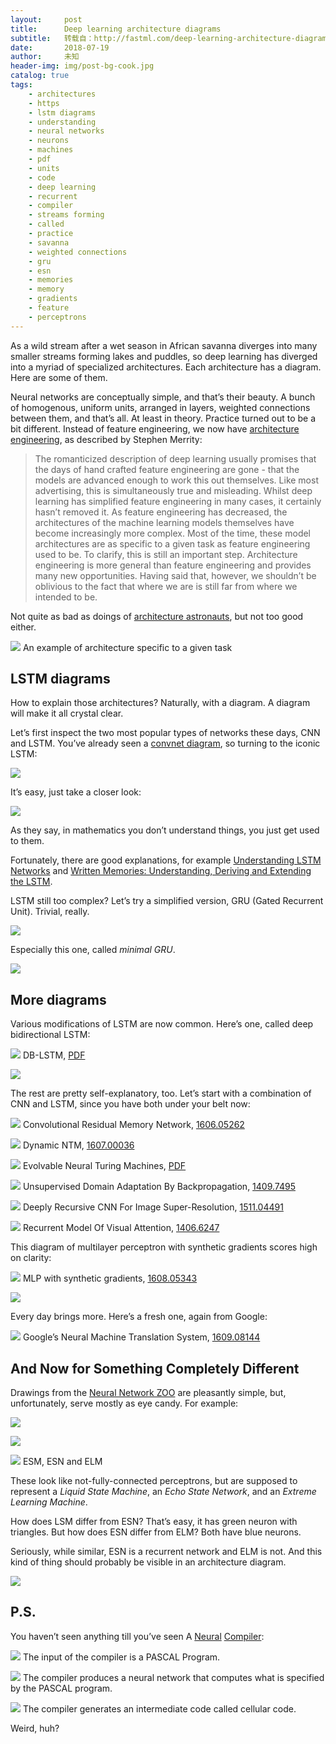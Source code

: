 ```yaml
---
layout:     post
title:      Deep learning architecture diagrams
subtitle:   转载自：http://fastml.com/deep-learning-architecture-diagrams/
date:       2018-07-19
author:     未知
header-img: img/post-bg-cook.jpg
catalog: true
tags:
    - architectures
    - https
    - lstm diagrams
    - understanding
    - neural networks
    - neurons
    - machines
    - pdf
    - units
    - code
    - deep learning
    - recurrent
    - compiler
    - streams forming
    - called
    - practice
    - savanna
    - weighted connections
    - gru
    - esn
    - memories
    - memory
    - gradients
    - feature
    - perceptrons
---
```


As a wild stream after a wet season in African savanna diverges into many smaller streams forming lakes and puddles, so deep learning has diverged into a myriad of specialized architectures. Each architecture has a diagram. Here are some of them.










Neural networks are conceptually simple, and that’s their beauty. A bunch of homogenous, uniform units, arranged in layers, weighted connections between them, and that’s all. At least in theory. Practice turned out to be a bit different. Instead of feature engineering, we now have [architecture engineering](http://smerity.com/articles/2016/architectures_are_the_new_feature_engineering.html), as described by Stephen Merrity:

> The romanticized description of deep learning usually promises that the days of hand crafted feature engineering are gone - that the models are advanced enough to work this out themselves. Like most advertising, this is simultaneously true and misleading.
Whilst deep learning has simplified feature engineering in many cases, it certainly hasn’t removed it. As feature engineering has decreased, the architectures of the machine learning models themselves have become increasingly more complex. Most of the time, these model architectures are as specific to a given task as feature engineering used to be.
To clarify, this is still an important step. Architecture engineering is more general than feature engineering and provides many new opportunities. Having said that, however, we shouldn’t be oblivious to the fact that where we are is still far from where we intended to be.

Not quite as bad as doings of [architecture astronauts](http://smerity.com/articles/2016/architectures_are_the_new_feature_engineering.html), but not too good either.

![](http://fastml.com/images/deep_learning_diagrams/kardash_chair_600.jpg)
An example of architecture specific to a given task

## LSTM diagrams

How to explain those architectures? Naturally, with a diagram. A diagram will make it all crystal clear.

Let’s first inspect the two most popular types of networks these days, CNN and LSTM. You’ve already seen a [convnet diagram](http://fastml.com/object-recognition-in-images-with-cuda-convnet#architecture), so turning to the iconic LSTM:

![](http://fastml.com/images/deep_learning_diagrams/lstm.png)


It’s easy, just take a closer look:

![](http://fastml.com/images/deep_learning_diagrams/lstm_otoro.png)


As they say, in mathematics you don’t understand things, you just get used to them.

Fortunately, there are good explanations, for example [Understanding LSTM Networks](http://colah.github.io/posts/2015-08-Understanding-LSTMs) and
[Written Memories: Understanding, Deriving and Extending the LSTM](http://r2rt.com/written-memories-understanding-deriving-and-extending-the-lstm.html).

LSTM still too complex? Let’s try a simplified version, GRU (Gated Recurrent Unit). Trivial, really.

![](http://fastml.com/images/deep_learning_diagrams/lstm_and_gru.png)


Especially this one, called *minimal GRU*.

![](http://fastml.com/images/deep_learning_diagrams/minimal_gru.jpg)


## More diagrams

Various modifications of LSTM are now common. Here’s one, called deep bidirectional LSTM:

![](http://fastml.com/images/deep_learning_diagrams/db-lstm.jpg)
DB-LSTM, [PDF](https://pdfs.semanticscholar.org/c34e/41312b47f60986458759d5cc546c2b53f748.pdf)

![](http://fastml.com/images/deep_learning_diagrams/db-lstm2.png)


The rest are pretty self-explanatory, too. Let’s start with a combination of CNN and LSTM, since you have both under your belt now:

![](http://fastml.com/images/deep_learning_diagrams/crmn.jpg)
Convolutional Residual Memory Network, [1606.05262](https://arxiv.org/abs/1606.05262)

![](http://fastml.com/images/deep_learning_diagrams/dntm.jpg)
Dynamic NTM, [1607.00036](http://arxiv.org/abs/1607.00036)

![](http://fastml.com/images/deep_learning_diagrams/entm.jpg)
Evolvable Neural Turing Machines, [PDF](http://sebastianrisi.com/wp-content/uploads/greve_gecco16.pdf)

![](http://fastml.com/images/deep_learning_diagrams/unsupervised_domain_adaptation_by_backpropagation.svg)
Unsupervised Domain Adaptation By Backpropagation, [1409.7495](https://arxiv.org/abs/1409.7495)

![](http://fastml.com/images/deep_learning_diagrams/deeply_recursive_cnn_for_super_resolution.jpg)
Deeply Recursive CNN For Image Super-Resolution, [1511.04491](http://arxiv.org/abs/1511.04491)

![](http://fastml.com/images/deep_learning_diagrams/recurrent_model_of_visual_attention.jpg)
Recurrent Model Of Visual Attention, [1406.6247](https://arxiv.org/abs/1406.6247)

This diagram of multilayer perceptron with synthetic gradients scores high on clarity:

![](http://fastml.com/images/deep_learning_diagrams/mlp_with_synthetic_gradients.png)
MLP with synthetic gradients, [1608.05343](https://arxiv.org/abs/1608.05343)

![](http://fastml.com/images/deep_learning_diagrams/drinking_cat.jpg)


Every day brings more. Here’s a fresh one, again from Google:

![](http://fastml.com/images/deep_learning_diagrams/google_neural_machine_translation_system.jpg)
Google’s Neural Machine Translation System, [1609.08144](http://arxiv.org/abs/1609.08144)

## And Now for Something Completely Different

Drawings from the [Neural Network ZOO](http://www.asimovinstitute.org/neural-network-zoo) are pleasantly simple, but, unfortunately, serve mostly as eye candy. For example:

![](http://fastml.com/images/deep_learning_diagrams/zoo_lsm_200.png)

![](http://fastml.com/images/deep_learning_diagrams/zoo_esn_200.png)

![](http://fastml.com/images/deep_learning_diagrams/zoo_elm_200.png)
ESM, ESN and ELM

These look like not-fully-connected perceptrons, but are supposed to represent a *Liquid State Machine*, an *Echo State Network*, and an *Extreme Learning Machine*.

How does LSM differ from ESN? That’s easy, it has green neuron with triangles. But how does ESN differ from ELM? Both have blue neurons.

Seriously, while similar, ESN is a recurrent network and ELM is not. And this kind of thing should probably be visible in an architecture diagram.

![](http://fastml.com/images/deep_learning_diagrams/there_is_no_escape.jpg)


## P.S.

You haven’t seen anything till you’ve seen A [Neural](https://twitter.com/notmisha/status/793619497118752768) [Compiler](http://www.sciencedirect.com/science/article/pii/0304397594002003):

![](http://fastml.com/images/deep_learning_diagrams/neural_compiler_1.jpg)
The input of the compiler is a PASCAL Program.

![](http://fastml.com/images/deep_learning_diagrams/neural_compiler_2.jpg)
The compiler produces a neural network that computes what is specified by the PASCAL program.

![](http://fastml.com/images/deep_learning_diagrams/neural_compiler_4.jpg)
The compiler generates an intermediate code called cellular code.

Weird, huh?

